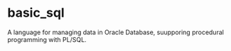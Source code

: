 # basic_sql
A language for managing data in Oracle Database, suupporing procedural programming with PL/SQL.
